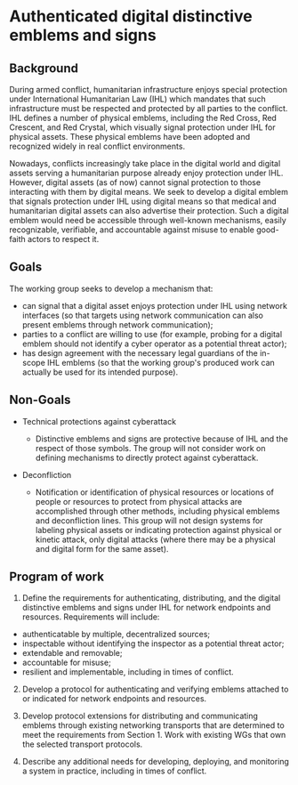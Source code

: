 # Authenticated digital distinctive emblems and signs

## Background

During armed conflict, humanitarian infrastructure enjoys special protection under International Humanitarian Law (IHL) which mandates that such infrastructure must be respected and protected by all parties to the conflict.
IHL defines a number of physical emblems, including the Red Cross, Red Crescent, and Red Crystal, which visually signal protection under IHL for physical assets.
These physical emblems have been adopted and recognized widely in real conflict environments.

Nowadays, conflicts increasingly take place in the digital world and digital assets serving a humanitarian purpose already enjoy protection under IHL.
However, digital assets (as of now) cannot signal protection to those interacting with them by digital means.
We seek to develop a digital emblem that signals protection under IHL using digital means so that medical and humanitarian digital assets can also advertise their protection.
Such a digital emblem would need be accessible through well-known mechanisms, easily recognizable, verifiable, and accountable against misuse to enable good-faith actors to respect it.

## Goals

The working group seeks to develop a mechanism that:

- can signal that a digital asset enjoys protection under IHL using network interfaces (so that targets using network communication can also present emblems through network communication);
- parties to a conflict are willing to use (for example, probing for a digital emblem should not identify a cyber operator as a potential threat actor);
- has design agreement with the necessary legal guardians of the in-scope IHL emblems (so that the working group's produced work can actually be used for its intended purpose).

## Non-Goals

* Technical protections against cyberattack
  * Distinctive emblems and signs are protective because of IHL and the respect of those symbols. The group will not consider work on defining mechanisms to directly protect against cyberattack.

* Deconfliction
  * Notification or identification of physical resources or locations of people or resources to protect from physical attacks are accomplished through other methods, including physical emblems and deconfliction lines. This group will not design systems for labeling physical assets or indicating protection against physical or kinetic attack, only digital attacks (where there may be a physical and digital form for the same asset).

## Program of work

1. Define the requirements for authenticating, distributing, and the digital distinctive emblems and signs under IHL for network endpoints and resources. Requirements will include:
* authenticatable by multiple, decentralized sources;
* inspectable without identifying the inspector as a potential threat actor;
* extendable and removable;
* accountable for misuse;
* resilient and implementable, including in times of conflict.

2. Develop a protocol for authenticating and verifying emblems attached to or indicated for network endpoints and resources.

3. Develop protocol extensions for distributing and communicating emblems through existing networking transports that are determined to meet the requirements from Section 1. Work with existing WGs that own the selected transport protocols.

4. Describe any additional needs for developing, deploying, and monitoring a system in practice, including in times of conflict.
